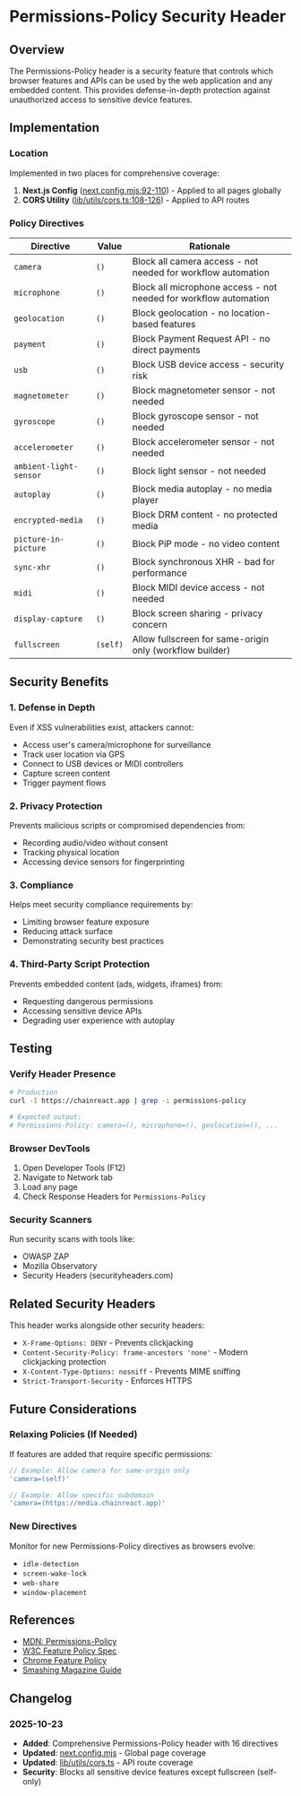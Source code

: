 # Permissions-Policy Security Header

## Overview
The Permissions-Policy header is a security feature that controls which browser features and APIs can be used by the web application and any embedded content. This provides defense-in-depth protection against unauthorized access to sensitive device features.

## Implementation

### Location
Implemented in two places for comprehensive coverage:

1. **Next.js Config** ([next.config.mjs:92-110](next.config.mjs#L92-L110)) - Applied to all pages globally
2. **CORS Utility** ([lib/utils/cors.ts:108-126](lib/utils/cors.ts#L108-L126)) - Applied to API routes

### Policy Directives

| Directive | Value | Rationale |
|-----------|-------|-----------|
| `camera` | `()` | Block all camera access - not needed for workflow automation |
| `microphone` | `()` | Block all microphone access - not needed for workflow automation |
| `geolocation` | `()` | Block geolocation - no location-based features |
| `payment` | `()` | Block Payment Request API - no direct payments |
| `usb` | `()` | Block USB device access - security risk |
| `magnetometer` | `()` | Block magnetometer sensor - not needed |
| `gyroscope` | `()` | Block gyroscope sensor - not needed |
| `accelerometer` | `()` | Block accelerometer sensor - not needed |
| `ambient-light-sensor` | `()` | Block light sensor - not needed |
| `autoplay` | `()` | Block media autoplay - no media player |
| `encrypted-media` | `()` | Block DRM content - no protected media |
| `picture-in-picture` | `()` | Block PiP mode - no video content |
| `sync-xhr` | `()` | Block synchronous XHR - bad for performance |
| `midi` | `()` | Block MIDI device access - not needed |
| `display-capture` | `()` | Block screen sharing - privacy concern |
| `fullscreen` | `(self)` | Allow fullscreen for same-origin only (workflow builder) |

## Security Benefits

### 1. Defense in Depth
Even if XSS vulnerabilities exist, attackers cannot:
- Access user's camera/microphone for surveillance
- Track user location via GPS
- Connect to USB devices or MIDI controllers
- Capture screen content
- Trigger payment flows

### 2. Privacy Protection
Prevents malicious scripts or compromised dependencies from:
- Recording audio/video without consent
- Tracking physical location
- Accessing device sensors for fingerprinting

### 3. Compliance
Helps meet security compliance requirements by:
- Limiting browser feature exposure
- Reducing attack surface
- Demonstrating security best practices

### 4. Third-Party Script Protection
Prevents embedded content (ads, widgets, iframes) from:
- Requesting dangerous permissions
- Accessing sensitive device APIs
- Degrading user experience with autoplay

## Testing

### Verify Header Presence
```bash
# Production
curl -I https://chainreact.app | grep -i permissions-policy

# Expected output:
# Permissions-Policy: camera=(), microphone=(), geolocation=(), ...
```

### Browser DevTools
1. Open Developer Tools (F12)
2. Navigate to Network tab
3. Load any page
4. Check Response Headers for `Permissions-Policy`

### Security Scanners
Run security scans with tools like:
- OWASP ZAP
- Mozilla Observatory
- Security Headers (securityheaders.com)

## Related Security Headers

This header works alongside other security headers:
- `X-Frame-Options: DENY` - Prevents clickjacking
- `Content-Security-Policy: frame-ancestors 'none'` - Modern clickjacking protection
- `X-Content-Type-Options: nosniff` - Prevents MIME sniffing
- `Strict-Transport-Security` - Enforces HTTPS

## Future Considerations

### Relaxing Policies (If Needed)
If features are added that require specific permissions:

```typescript
// Example: Allow camera for same-origin only
'camera=(self)'

// Example: Allow specific subdomain
'camera=(https://media.chainreact.app)'
```

### New Directives
Monitor for new Permissions-Policy directives as browsers evolve:
- `idle-detection`
- `screen-wake-lock`
- `web-share`
- `window-placement`

## References
- [MDN: Permissions-Policy](https://developer.mozilla.org/en-US/docs/Web/HTTP/Headers/Permissions-Policy)
- [W3C Feature Policy Spec](https://w3c.github.io/webappsec-feature-policy/)
- [Chrome Feature Policy](https://developer.chrome.com/blog/feature-policy/)
- [Smashing Magazine Guide](https://www.smashingmagazine.com/2018/12/feature-policy/)

## Changelog

### 2025-10-23
- **Added**: Comprehensive Permissions-Policy header with 16 directives
- **Updated**: [next.config.mjs](next.config.mjs) - Global page coverage
- **Updated**: [lib/utils/cors.ts](lib/utils/cors.ts) - API route coverage
- **Security**: Blocks all sensitive device features except fullscreen (self-only)

